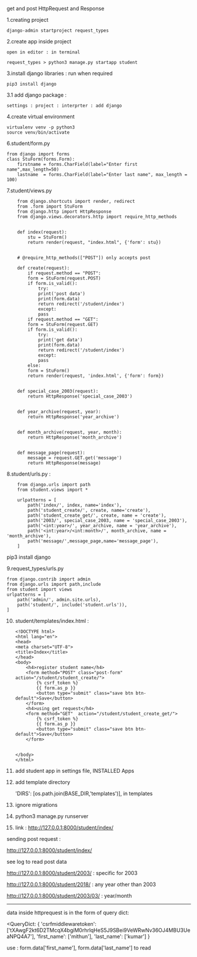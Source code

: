 get and post HttpRequest
and 
Response



1.creating project

    django-admin startproject request_types
	    

2.create app inside project

    open in editor : in terminal 
	
    request_types > python3 manage.py startapp student

3.install django libraries : run when required

    pip3 install django
    
3.1 add django package : 

	settings : project : interprter : add django

4.create virtual environment

    virtualenv venv -p python3
    source venv/bin/activate


6.student/form.py

    from django import forms  
    class StuForm(forms.Form):  
        firstname = forms.CharField(label="Enter first name",max_length=50)  
        lastname  = forms.CharField(label="Enter last name", max_length = 100)  


7.student/views.py

		from django.shortcuts import render, redirect
		from .form import StuForm
		from django.http import HttpResponse
		from django.views.decorators.http import require_http_methods


		def index(request):
		    stu = StuForm()
		    return render(request, "index.html", {'form': stu})


		# @require_http_methods(["POST"]) only accepts post

		def create(request):
		    if request.method == "POST":
			form = StuForm(request.POST)
			if form.is_valid():
			    try:
				print('post data')
				print(form.data)
				return redirect('/student/index')
			    except:
				pass
		    if request.method == "GET":
			form = StuForm(request.GET)
			if form.is_valid():
			    try:
				print('get data')
				print(form.data)
				return redirect('/student/index')
			    except:
				pass
		    else:
			form = StuForm()
			return render(request, 'index.html', {'form': form})


		def special_case_2003(request):
		    return HttpResponse('special_case_2003')


		def year_archive(request, year):
		    return HttpResponse('year_archive')


		def month_archive(request, year, month):
		    return HttpResponse('month_archive')


		def message_page(request):
		    message = request.GET.get('message')
		    return HttpResponse(message)

	

8.student/urls.py :

		from django.urls import path
		from student.views import *

		urlpatterns = [
		    path('index/', index, name='index'),
		    path('student_create/', create, name='create'),
		    path('student_create_get/', create, name = 'create'),
		    path('2003/', special_case_2003, name = 'special_case_2003'),
		    path('<int:year>/', year_archive, name = 'year_archive'),
		    path('<int:year>/<int:month>/', month_archive, name = 'month_archive'),
		    path('message/',message_page,name='message_page'),
		]    

pip3 install django


9.request_types/urls.py

    from django.contrib import admin
    from django.urls import path,include
    from student import views
    urlpatterns = [
        path('admin/', admin.site.urls),
        path('student/', include('student.urls')),
    ]

10. student/templates/index.html :

		<!DOCTYPE html>  
		<html lang="en">  
		<head>  
		<meta charset="UTF-8">  
		<title>Index</title>  
		</head>  
		<body>  
			<h4>register student name</h4>
			<form method="POST" class="post-form" action="/student/student_create/">  
			    {% csrf_token %}  
			    {{ form.as_p }}  
			    <button type="submit" class="save btn btn-default">Save</button>  
			</form>  
			<h4>using get request</h4>
			<form method="GET"  action="/student/student_create_get/">  
			    {% csrf_token %}  
			    {{ form.as_p }}  
			    <button type="submit" class="save btn btn-default">Save</button>  
			</form>  


		</body>  
		</html>

10. add student app in settings file, INSTALLED Apps


11. add template directory

    'DIRS': [os.path.join(BASE_DIR,'templates')], in templates


12. ignore migrations


13. python3 manage.py runserver

14. link : http://127.0.0.1:8000/student/index/

	

sending post request : 

http://127.0.0.1:8000/student/index/

see log to read post data





http://127.0.0.1:8000/student/2003/  : specific for 2003

http://127.0.0.1:8000/student/2018/ : any year other than 2003

http://127.0.0.1:8000/student/2003/03/ : year/month 



-------------------------------------------------------------------------

data inside httprequest is in the form of query dict:

<QueryDict: 
	{
		'csrfmiddlewaretoken': ['tXAwgF2kt6D2TMcqX4bgiM0rhrlqHeS5J9SBei9VeWRwNv36OJ4MBU3UeaNPQ4A7'], 
		'first_name': ['mithun'], 
		'last_name': ['kumar']
	}
> 

use :  form.data['first_name'], form.data['last_name'] to read

